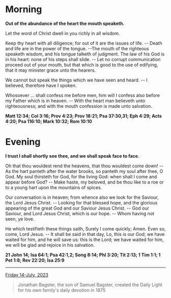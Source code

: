 # Morning

**Out of the abundance of the heart the mouth speaketh.**
 
Let the word of Christ dwell in you richly in all wisdom.
 
Keep thy heart with all diligence; for out of it are the issues of life. -- Death and life are in the power of the tongue. --The mouth of the righteous speaketh wisdom, and his tongue talketh of judgment. The law of his God is in his heart: none of his steps shall slide. -- Let no corrupt communication proceed out of your mouth, but that which is good to the use of edifying, that it may minister grace unto the hearers.
 
We cannot but speak the things which we have seen and heard. -- I believed, therefore have I spoken.
 
Whosoever ... shall confess me before men, him will I confess also before my Father which is in heaven. -- With the heart man believeth unto righteousness; and with the mouth confession is made unto salvation.  

**Matt 12:34; Col 3:16; Prov 4:23; Prov 18:21; Psa 37:30,31; Eph 4:29; Acts 4:20; Psa 116:10; Mark 10:32; Rom 10:10**

# Evening

**I trust I shall shortly see thee, and we shall speak face to face.**
 
Oh that thou wouldest rend the heavens, that thou wouldest come down! -- As the hart panteth after the water brooks, so panteth my soul after thee, O God. My soul thirsteth for God, for the living God: when shall I come and appear before God? -- Make haste, my beloved, and be thou like to a roe or to a young hart upon the mountains of spices.
 
Our conversation is in heaven; from whence also we look for the Saviour, the Lord Jesus Christ. -- Looking for that blessed hope, and the glorious appearing of the great God and our Saviour Jesus Christ. -- God our Saviour, and Lord Jesus Christ, which is our hope. -- Whom having not seen, ye love.
 
He which testifieth these things saith, Surely I come quickly; Amen. Even so, come, Lord Jesus. -- It shall be said in that day, Lo, this is our God; we have waited for him, and he will save us: this is the Lord; we have waited for him, we will be glad and rejoice in his salvation.  

**21 John 14; Isa 64:1; Psa 42:1,2; Song 8:14; Phl 3:20; Tit 2:13; 1 Tim 1:1; 1 Pet 1:8; Rev 22:20; Isa 25:9**

---

[Friday 14-July, 2023](https://t.me/s/daily_light)

> Jonathan Bagster, the son of Samuel Bagster, created the Daily Light for his own family's daily devotion in 1875

